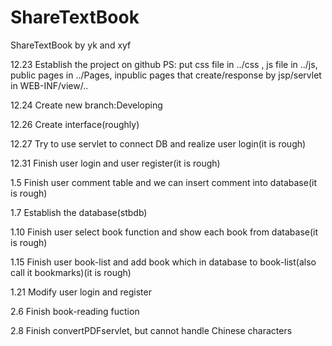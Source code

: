 ShareTextBook
=============

ShareTextBook by yk and xyf

12.23 	Establish the project on github
		PS:	put css file in ../css ,
			js file in ../js,
			public pages in ../Pages,
			inpublic pages that create/response by jsp/servlet in WEB-INF/view/..
			
12.24	Create new branch:Developing

12.26   Create interface(roughly)

12.27   Try to use servlet to connect DB and realize user login(it is rough)

12.31   Finish user login and user register(it is rough)

1.5     Finish user comment table and we can insert comment into database(it is rough)

1.7     Establish the database(stbdb)

1.10    Finish user select book function and show each book from database(it is rough)

1.15    Finish user book-list and add book which in database to book-list(also call it bookmarks)(it is rough)

1.21    Modify user login and register 

2.6     Finish book-reading fuction

2.8     Finish convertPDFservlet, but cannot handle Chinese characters
